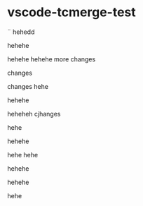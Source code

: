 # vscode-tcmerge-test
¨
hehedd

hehehe

hehehe
hehehe
more changes

changes


changes
hehe

hehehe

heheheh
cjhanges

hehe

hehehe

hehe
hehe


hehehe


hehehe

hehe